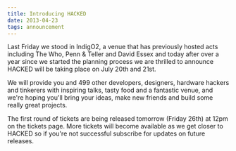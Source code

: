 ```yaml
---
title: Introducing HACKED
date: 2013-04-23
tags: announcement
---
```


Last Friday we stood in IndigO2, a venue that has previously hosted acts including The Who, Penn & Teller and David Essex and today after over a year since we started the planning process we are thrilled to announce HACKED will be taking place on July 20th and 21st.

We will provide you and 499 other developers, designers, hardware hackers and tinkerers with inspiring talks, tasty food and a fantastic venue, and we're hoping you'll bring your ideas, make new friends and build some really great projects.

The first round of tickets are being released tomorrow (Friday 26th) at 12pm on the tickets page. More tickets will become available as we get closer to HACKED so if you're not successful subscribe for updates on future releases.
